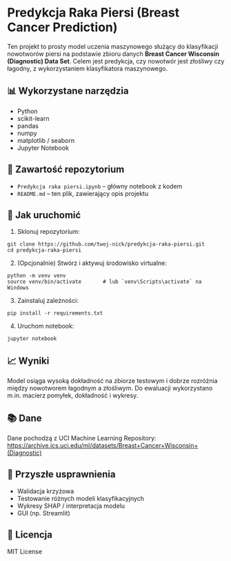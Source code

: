 # Predykcja Raka Piersi (Breast Cancer Prediction)

Ten projekt to prosty model uczenia maszynowego służący do klasyfikacji nowotworów piersi na podstawie zbioru danych **Breast Cancer Wisconsin (Diagnostic) Data Set**. Celem jest predykcja, czy nowotwór jest złośliwy czy łagodny, z wykorzystaniem klasyfikatora maszynowego.

## 📊 Wykorzystane narzędzia

- Python
- scikit-learn
- pandas
- numpy
- matplotlib / seaborn
- Jupyter Notebook

## 📁 Zawartość repozytorium

- `Predykcja raka piersi.ipynb` – główny notebook z kodem
- `README.md` – ten plik, zawierający opis projektu

## 🔧 Jak uruchomić

1. Sklonuj repozytorium:
```
git clone https://github.com/twoj-nick/predykcja-raka-piersi.git
cd predykcja-raka-piersi
```

2. (Opcjonalnie) Stwórz i aktywuj środowisko virtualne:
```
python -m venv venv
source venv/bin/activate       # lub `venv\Scripts\activate` na Windows
```

3. Zainstaluj zależności:
```
pip install -r requirements.txt
```

4. Uruchom notebook:
```
jupyter notebook
```

## 📈 Wyniki

Model osiąga wysoką dokładność na zbiorze testowym i dobrze rozróżnia między nowotworem łagodnym a złośliwym. Do ewaluacji wykorzystano m.in. macierz pomyłek, dokładność i wykresy.

## 📚 Dane

Dane pochodzą z UCI Machine Learning Repository:  
https://archive.ics.uci.edu/ml/datasets/Breast+Cancer+Wisconsin+(Diagnostic)

## 🧠 Przyszłe usprawnienia

- Walidacja krzyżowa
- Testowanie różnych modeli klasyfikacyjnych
- Wykresy SHAP / interpretacja modelu
- GUI (np. Streamlit)

## 📜 Licencja

MIT License
